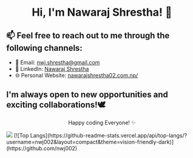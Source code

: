 <h1 align="center">Hi, I'm Nawaraj Shrestha! 👋



## 📫 Feel free to reach out to me through the following channels:

- 📧 Email: [nwj.shrestha@gmail.com](mailto:nwj.shrestha@gmail.com)
- 💼 LinkedIn: [Nawaraj Shrestha](https://www.linkedin.com/in/nwj002/)
- 🌐 Personal Website: [nawarajshrestha02.com.np/](https://nawarajshrestha02.com.np/)

## I'm always open to new opportunities and exciting collaborations!🕊️

<!-- Footer -->
<p align="center">
   Happy coding Everyone! ✨
</p>
<img src="https://media2.giphy.com/media/iIqmM5tTjmpOB9mpbn/giphy.gif"/>
[![Top Langs](https://github-readme-stats.vercel.app/api/top-langs/?username=nwj002&layout=compact&theme=vision-friendly-dark)](https://github.com/nwj002)

